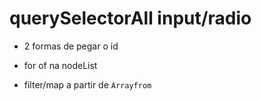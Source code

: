 # querySelectorAll input/radio

- 2 formas de pegar o id

- for of na nodeList
- filter/map a partir de `Arrayfrom`
